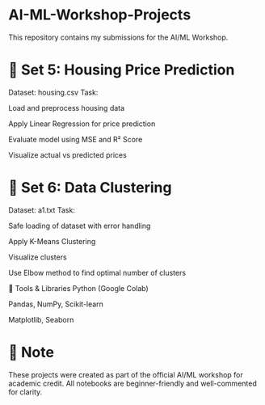 # AI-ML-Workshop-Projects
This repository contains my submissions for the AI/ML Workshop.

# 🔹 Set 5: Housing Price Prediction
Dataset: housing.csv
Task:

Load and preprocess housing data

Apply Linear Regression for price prediction

Evaluate model using MSE and R² Score

Visualize actual vs predicted prices

# 🔹 Set 6: Data Clustering
Dataset: a1.txt
Task:

Safe loading of dataset with error handling

Apply K-Means Clustering

Visualize clusters

Use Elbow method to find optimal number of clusters

🚀 Tools & Libraries
Python (Google Colab)

Pandas, NumPy, Scikit-learn

Matplotlib, Seaborn

# 📌 Note
These projects were created as part of the official AI/ML workshop for academic credit.
All notebooks are beginner-friendly and well-commented for clarity.
